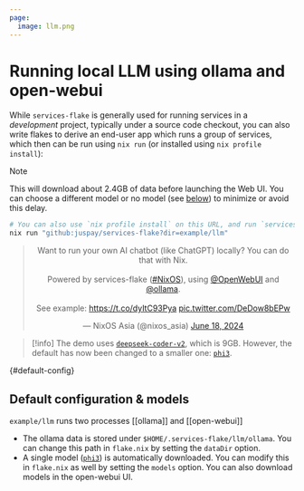 ```yaml
---
page:
  image: llm.png
---
```


# Running local LLM using ollama and open-webui

While `services-flake` is generally used for running services in a *development* project, typically under a source code checkout, you can also write flakes to derive an end-user app which runs a group of services, which then can be run using `nix run` (or installed using `nix profile install`):

>[!note]
>This will download about 2.4GB of data before launching the Web UI. You can choose a different model or no model (see [below](https://community.flake.parts/services-flake/llm#default-config)) to minimize or avoid this delay.

```sh
# You can also use `nix profile install` on this URL, and run `services-flake-llm`
nix run "github:juspay/services-flake?dir=example/llm"
```

<center>
<blockquote class="twitter-tweet" data-media-max-width="560"><p lang="en" dir="ltr">Want to run your own AI chatbot (like ChatGPT) locally? You can do that with Nix.<br><br>Powered by services-flake (<a href="https://twitter.com/hashtag/NixOS?src=hash&amp;ref_src=twsrc%5Etfw">#NixOS</a>), using <a href="https://twitter.com/OpenWebUI?ref_src=twsrc%5Etfw">@OpenWebUI</a> and <a href="https://twitter.com/ollama?ref_src=twsrc%5Etfw">@ollama</a>. <br><br>See example: <a href="https://t.co/dyItC93Pya">https://t.co/dyItC93Pya</a> <a href="https://t.co/DeDow8bEPw">pic.twitter.com/DeDow8bEPw</a></p>&mdash; NixOS Asia (@nixos_asia) <a href="https://twitter.com/nixos_asia/status/1803065244568244578?ref_src=twsrc%5Etfw">June 18, 2024</a></blockquote> <script async src="https://platform.twitter.com/widgets.js" charset="utf-8"></script>
</center>

>[!info]
>The demo uses [`deepseek-coder-v2`](https://ollama.com/library/deepseek-coder-v2), which is 9GB. However, the default has now been changed to a smaller one: [`phi3`].

{#default-config}
## Default configuration & models

`example/llm` runs two processes [[ollama]] and [[open-webui]]

- The ollama data is stored under `$HOME/.services-flake/llm/ollama`. You can change this path in `flake.nix` by setting the `dataDir` option.
- A single model ([`phi3`]) is automatically downloaded. You can modify this in `flake.nix` as well by setting the `models` option. You can also download models in the open-webui UI.

[`phi3`]: https://ollama.com/library/phi3